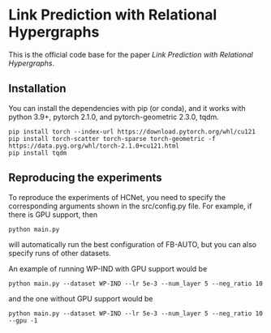 # Link Prediction with Relational Hypergraphs

This is the official code base for the paper *Link Prediction with Relational Hypergraphs*.

## Installation
You can install the dependencies with pip (or conda), and it works with python 3.9+, pytorch 2.1.0, and pytorch-geometric 2.3.0, tqdm.
```
pip install torch --index-url https://download.pytorch.org/whl/cu121
pip install torch-scatter torch-sparse torch-geometric -f https://data.pyg.org/whl/torch-2.1.0+cu121.html
pip install tqdm
```

## Reproducing the experiments
To reproduce the experiments of HCNet, you need to specify the corresponding arguments shown in the src/config.py file. For example, if there is GPU support, then
```
python main.py 
```
will automatically run the best configuration of FB-AUTO, but you can also specify runs of other datasets. 

An example of running WP-IND with GPU support would be 
```
python main.py --dataset WP-IND --lr 5e-3 --num_layer 5 --neg_ratio 10
```
and the one without GPU support would be
```
python main.py --dataset WP-IND --lr 5e-3 --num_layer 5 --neg_ratio 10 --gpu -1
```
